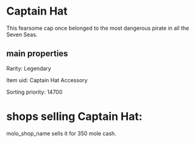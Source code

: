 # Captain Hat

This fearsome cap once belonged to the most dangerous pirate in all the Seven Seas.

## main properties

Rarity: Legendary

Item uid: Captain Hat Accessory

Sorting priority: 14700

# shops selling Captain Hat:

molo_shop_name sells it for 350 mole cash.